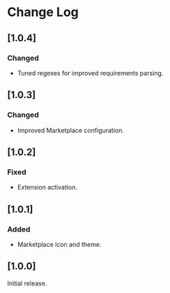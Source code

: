# Change Log

## [1.0.4]

### Changed
- Tuned regexes for improved requirements parsing. 

## [1.0.3]

### Changed
- Improved Marketplace configuration.

## [1.0.2]

### Fixed
- Extension activation.

## [1.0.1]

### Added
- Marketplace icon and theme.

## [1.0.0]

Initial release.
